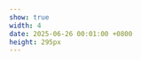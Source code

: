 ```yaml
---
show: true
width: 4
date: 2025-06-26 00:01:00 +0800
height: 295px
---
```

<html lang="en">
<body>
  <script type='text/javascript' id='clustrmaps' src='//cdn.clustrmaps.com/map_v2.js?cl=f2efe9&w=a&t=tt&d=oG5jjh6xn_rao6xUXOyl7HMSr0aFJcII3XLNMuP1pY0&co=aad3ef&cmo=5d6d7e&cmn=e74c3c'></script>
</body>
</html>
